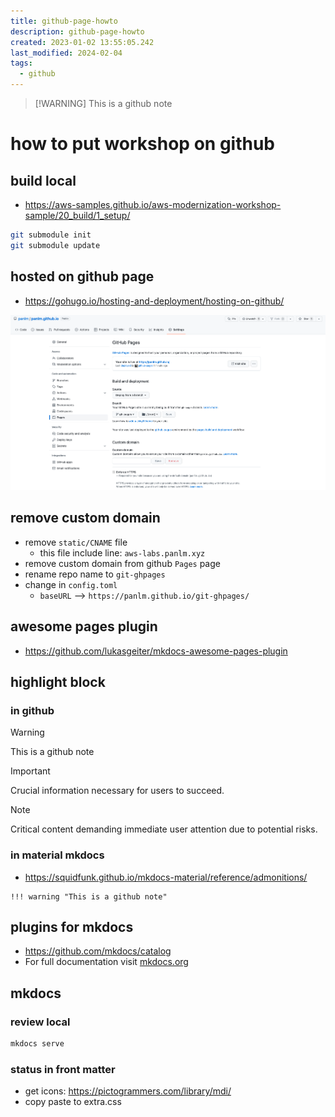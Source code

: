 ```yaml
---
title: github-page-howto
description: github-page-howto
created: 2023-01-02 13:55:05.242
last_modified: 2024-02-04
tags:
  - github
---
```


> [!WARNING] This is a github note

# how to put workshop on github 

## build local

- https://aws-samples.github.io/aws-modernization-workshop-sample/20_build/1_setup/

```sh
git submodule init
git submodule update
```


## hosted on github page

- https://gohugo.io/hosting-and-deployment/hosting-on-github/

![github-page-howto-1.png](../git-attachment/github-page-howto-1.png)


## remove custom domain

- remove `static/CNAME` file
    - this file include line: `aws-labs.panlm.xyz`
- remove custom domain from github `Pages` page
- rename repo name to `git-ghpages`
- change in `config.toml`
    - `baseURL` --> `https://panlm.github.io/git-ghpages/`

## awesome pages plugin

- https://github.com/lukasgeiter/mkdocs-awesome-pages-plugin


## highlight block
### in github

> [!WARNING] 
> This is a github note

> [!IMPORTANT]  
> Crucial information necessary for users to succeed.

> [!NOTE]  
> Critical content demanding immediate user attention due to potential risks.

### in material mkdocs

- https://squidfunk.github.io/mkdocs-material/reference/admonitions/
```
!!! warning "This is a github note"
```

## plugins for mkdocs

- https://github.com/mkdocs/catalog
- For full documentation visit [mkdocs.org](https://www.mkdocs.org)


## mkdocs
### review local
```sh
mkdocs serve
```

### status in front matter
- get icons: https://pictogrammers.com/library/mdi/
- copy paste to extra.css

